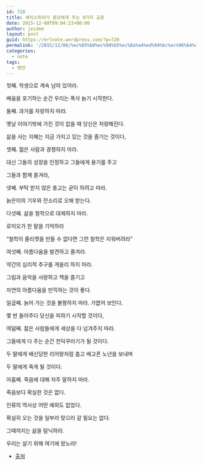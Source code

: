 ```yaml
---
id: 720
title: 셰익스피어가 중년에게 주는 9가지 교훈
date: 2015-12-08T09:04:23+00:00
author: jeidee
layout: post
guid: https://erlnote.wordpress.com/?p=720
permalink: '/2015/12/08/%ec%85%b0%ec%9d%b5%ec%8a%a4%ed%94%bc%ec%96%b4%ea%b0%80-%ec%a4%91%eb%85%84%ec%97%90%ea%b2%8c-%ec%a3%bc%eb%8a%94-9%ea%b0%80%ec%a7%80-%ea%b5%90%ed%9b%88/'
categories:
  - note
tags:
  - 명언
---
```

첫째. 학생으로 계속 남아 있어라.
  
배움을 포기하는 순간 우리는 폭삭 늙기 시작한다.

둘째. 과거를 자랑하지 마라.
  
옛날 이야기밖에 가진 것이 없을 때 당신은 처량해진다.
  
삶을 사는 지혜는 지금 가지고 있는 것을 즐기는 것이다,

셋째. 젊은 사람과 경쟁하지 마라.
  
대신 그들의 성장을 인정하고 그들에게 용기를 주고
  
그들과 함께 즐겨라,

넷째. 부탁 받지 않은 충고는 굳이 하려고 마라.
  
늙은이의 기우와 잔소리로 오해 받는다.

다섯째. 삶을 철학으로 대체하지 마라.
  
로미오가 한 말을 기억하라
  
&#8220;철학이 줄리엣을 만들 수 없다면 그런 철학은 지워버려라&#8221;

여섯째. 아름다움을 발견하고 즐겨라.
  
약간의 심리적 추구를 게을리 하지 마라.
  
그림과 음악을 사랑하고 책을 즐기고
  
자연의 아름다움을 만끽하는 것이 좋다.

일곱째. 늙어 가는 것을 불평하지 마라. 가엾어 보인다.
  
몇 번 들어주다 당신을 피하기 시작할 것이다,

여덞째. 젊은 사람들에게 세상을 다 넘겨주지 마라.
  
그들에게 다 주는 순간 천덕꾸러기가 될 것이다.
  
두 딸에게 배신당한 리어왕처럼 춥고 배고픈 노년을 보내며
  
두 딸에게 죽게 될 것이다.

아홉째. 죽음에 대해 자주 말하지 마라.
  
죽음보다 확실한 것은 없다.
  
인류의 역사상 어떤 예외도 없었다.
  
확실히 오는 것을 일부러 맞으러 갈 필요는 없다.
  
그때까지는 삶을 탐닉하라.
  
우리는 살기 위해 여기에 왔노라!

  * [출처](http://www.gamecodi.com/board/zboard.php?id=GAMECODI_Talk&page=1&sn1=&divpage=7&sn=off&ss=on&sc=on&select_arrange=headnum&desc=asc&no=32434)